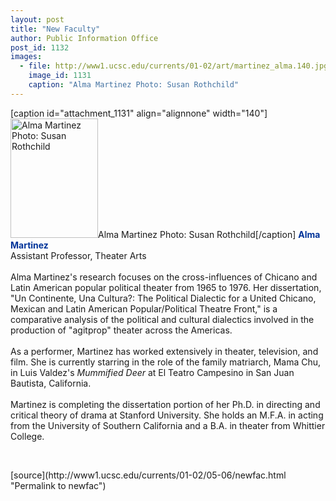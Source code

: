 ```yaml
---
layout: post
title: "New Faculty"
author: Public Information Office
post_id: 1132
images:
  - file: http://www1.ucsc.edu/currents/01-02/art/martinez_alma.140.jpg
    image_id: 1131
    caption: "Alma Martinez Photo: Susan Rothchild"
---
```


[caption id="attachment_1131" align="alignnone" width="140"]<a href="http://localhost/mysite/wp-content/uploads/2002/05/martinez_alma.140.jpg"><img class="size-full wp-image-1131" src="http://localhost/mysite/wp-content/uploads/2002/05/martinez_alma.140.jpg" alt="Alma Martinez Photo: Susan Rothchild" width="140" height="191" /></a>Alma Martinez Photo: Susan Rothchild[/caption]
<font color="#003399"><b>Alma Martinez<br></b></font>Assistant Professor, Theater Arts<br>
<br>
Alma Martinez's research focuses on the cross-influences of Chicano and Latin American popular political theater from 1965 to 1976. Her dissertation, "Un Continente, Una Cultura?: The Political Dialectic for a United Chicano, Mexican and Latin American Popular/Political Theatre Front," is a comparative analysis of the political and cultural dialectics involved in the production of "agitprop" theater across the Americas.<br>
<br>
As a performer, Martinez has worked extensively in theater, television, and film. She is currently starring in the role of the family matriarch, Mama Chu, in Luis Valdez's <i>Mummified Deer</i> at El Teatro Campesino in San Juan Bautista, California.<br>
<br>
Martinez is completing the dissertation portion of her Ph.D. in directing and critical theory of drama at Stanford University. She holds an M.F.A. in acting from the University of Southern California and a B.A. in theater from Whittier College.
<p>

  <br>
  </p>
[source](http://www1.ucsc.edu/currents/01-02/05-06/newfac.html "Permalink to newfac")

